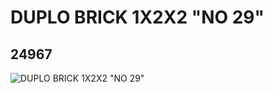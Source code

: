 # DUPLO BRICK 1X2X2 "NO 29"
## 24967
![DUPLO BRICK 1X2X2 "NO 29"](https://lc-www-live-s.legocdn.com/media/bricks/5/2/6136448.jpg)